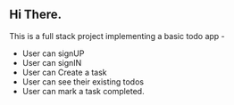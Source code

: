## Hi There. 
This is a full stack project implementing a basic todo app -
- User can signUP
- User can signIN
- User can Create a task
- User can see their existing todos
- User can mark a task completed.